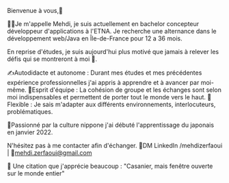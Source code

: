 Bienvenue à vous,👋

👨‍💻Je m'appelle Mehdi, je suis actuellement en bachelor concepteur développeur d'applications à l'ETNA. Je recherche une alternance dans le développement web/Java en Île-de-France pour 12 a 36 mois.

En reprise d'études, je suis aujourd'hui plus motivé que jamais à relever les défis qui se montreront à moi 😤.

✍️Autodidacte et autonome : Durant mes études et mes précédentes expérience professionnelles j'ai appris à apprendre et à avancer par moi-même.
💬Esprit d'équipe : La cohésion de groupe et les échanges sont selon moi indispensables et permettent de porter tout le monde vers le haut.
🤹Flexible : Je sais m'adapter aux différents environnements, interlocuteurs, problématiques.


🎍Passionné par la culture nippone j'ai débuté l'apprentissage du japonais en janvier 2022.

N'hésitez pas à me contacter afin d'échanger.
💬DM LinkedIn /mehdizerfaoui | 📧mehdi.zerfaoui@gmail.com

👀 Une citation que j'apprécie beaucoup : "Casanier, mais fenêtre ouverte sur le monde entier"
